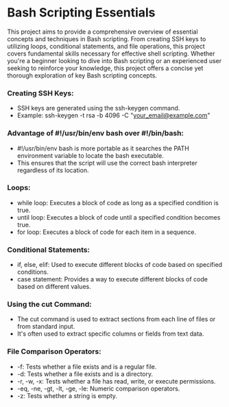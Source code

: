 # Bash Scripting Essentials
This project aims to provide a comprehensive overview of essential concepts and techniques in Bash scripting. From creating SSH keys to utilizing loops, conditional statements, and file operations, this project covers fundamental skills necessary for effective shell scripting. Whether you're a beginner looking to dive into Bash scripting or an experienced user seeking to reinforce your knowledge, this project offers a concise yet thorough exploration of key Bash scripting concepts.

### Creating SSH Keys:
- SSH keys are generated using the ssh-keygen command.
- Example: ssh-keygen -t rsa -b 4096 -C "your_email@example.com"

### Advantage of #!/usr/bin/env bash over #!/bin/bash:

- #!/usr/bin/env bash is more portable as it searches the PATH environment variable to locate the bash executable.
- This ensures that the script will use the correct bash interpreter regardless of its location.

### Loops:
- while loop: Executes a block of code as long as a specified condition is true.
- until loop: Executes a block of code until a specified condition becomes true.
- for loop: Executes a block of code for each item in a sequence.

### Conditional Statements:
- if, else, elif: Used to execute different blocks of code based on specified conditions.
- case statement: Provides a way to execute different blocks of code based on different values.

### Using the cut Command:
- The cut command is used to extract sections from each line of files or from standard input.
- It's often used to extract specific columns or fields from text data.

### File Comparison Operators:
- -f: Tests whether a file exists and is a regular file.
- -d: Tests whether a file exists and is a directory.
- -r, -w, -x: Tests whether a file has read, write, or execute permissions.
- -eq, -ne, -gt, -lt, -ge, -le: Numeric comparison operators.
- -z: Tests whether a string is empty.

